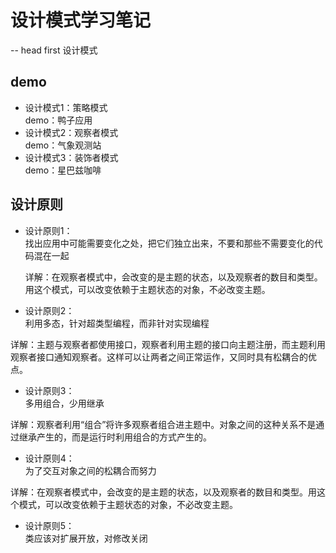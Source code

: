 # 设计模式学习笔记
-- head first 设计模式
## demo

- 设计模式1：策略模式  
  demo：鸭子应用  
- 设计模式2：观察者模式  
  demo：气象观测站
- 设计模式3：装饰者模式  
  demo：星巴兹咖啡


## 设计原则
- 设计原则1：  
  找出应用中可能需要变化之处，把它们独立出来，不要和那些不需要变化的代码混在一起  
  
  详解：在观察者模式中，会改变的是主题的状态，以及观察者的数目和类型。用这个模式，可以改变依赖于主题状态的对象，不必改变主题。  
    
 - 设计原则2：  
  利用多态，针对超类型编程，而非针对实现编程  
   
  详解：主题与观察者都使用接口，观察者利用主题的接口向主题注册，而主题利用观察者接口通知观察者。这样可以让两者之间正常运作，又同时具有松耦合的优点。  
    
 - 设计原则3：  
  多用组合，少用继承  

 详解：观察者利用“组合”将许多观察者组合进主题中。对象之间的这种关系不是通过继承产生的，而是运行时利用组合的方式产生的。  
    
 - 设计原则4：  
  为了交互对象之间的松耦合而努力  
 
  详解：在观察者模式中，会改变的是主题的状态，以及观察者的数目和类型。用这个模式，可以改变依赖于主题状态的对象，不必改变主题。  
    
 - 设计原则5：  
  类应该对扩展开放，对修改关闭  
